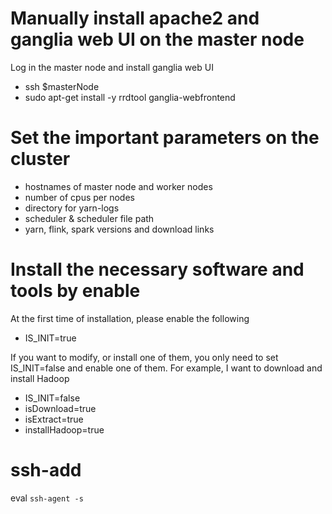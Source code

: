 # Manually install apache2 and ganglia web UI on the master node

Log in the master node and install ganglia web UI

   * ssh $masterNode
   * sudo apt-get install -y rrdtool  ganglia-webfrontend

# Set the important parameters on the cluster

   * hostnames of master node and worker nodes
   * number of cpus per nodes
   * directory for yarn-logs
   * scheduler & scheduler file path
   * yarn, flink, spark versions and download links

# Install the necessary software and tools by enable 

At the first time of installation, please enable the following 
   * IS_INIT=true

If you want to modify, or install one of them, you only need to set IS_INIT=false and enable one of them. For example, I want to download and install Hadoop
   * IS_INIT=false
   * isDownload=true
   * isExtract=true
   * installHadoop=true
# ssh-add
eval `ssh-agent -s`

